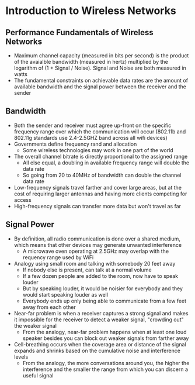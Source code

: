 # Introduction to Wireless Networks

## Performance Fundamentals of Wireless Networks

* Maximum channel capacity (measured in bits per second) is the product of the avaialble bandwidth (measured in hertz) multiplied by the logarithm of (1 + Signal / Noise). Signal and Noise are both measured in watts
* The fundamental constraints on achievable data rates are the amount of available bandwidth and the signal power between the receiver and the sender

## Bandwidth

* Both the sender and receiver must agree up-front on the specific frequency range over which the communication will occur (802.11b and 802.11g standards use 2.4-2.5GHZ band across all wifi devices)
* Governments define frequency rand and allocation
  * Some wireless technologies may work in one part of the world
* The overall channel bitrate is directly proportional to the assigned range
  * All else equal, a doubling in available frequency range will double the data rate
  * So going from 20 to 40MHz of bandwidth can double the channel data rate
* Low-frequency signals travel farther and cover large areas, but at the cost of requiring larger antennas and having more clients competing for access
* High-frequency signals can transfer more data but won't travel as far

## Signal Power

* By definition, all radio communication is done over a shared medium, which means that other devices may generate unwanted interference
  * A microwave oven operating at 2.5GHz may overlap with the requency range used by WiFi
* Analogy using small room and talking with somebody 20 feet away
  * If nobody else is present, can talk at a normal volume
  * If a few dozen people are added to the room, now have to speak louder
  * But by speaking louder, it would be noisier for everybody and they would start speaking louder as well
  * Everybody ends up only being able to communicate from a few feet away from each other
* Near-far problem is when a receiver captures a strong signal and makes it impossible for the receiver to detect a weaker signal, "crowding out" the weaker signal
  * From the analogy, near-far problem happens when at least one loud speaker besides you can block out weaker signals from farther away
* Cell-breathing occurs when the coverage area or distance of the signal expands and shrinks based on the cumulative noise and interference levels
  * From the analogy, the more conversations around you, the higher the interference and the smaller the range from which you can discern a useful signal
